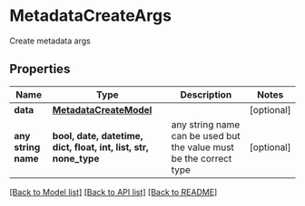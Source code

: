# MetadataCreateArgs

Create metadata args

## Properties
Name | Type | Description | Notes
------------ | ------------- | ------------- | -------------
**data** | [**MetadataCreateModel**](MetadataCreateModel.md) |  | [optional] 
**any string name** | **bool, date, datetime, dict, float, int, list, str, none_type** | any string name can be used but the value must be the correct type | [optional]

[[Back to Model list]](../README.md#documentation-for-models) [[Back to API list]](../README.md#documentation-for-api-endpoints) [[Back to README]](../README.md)


